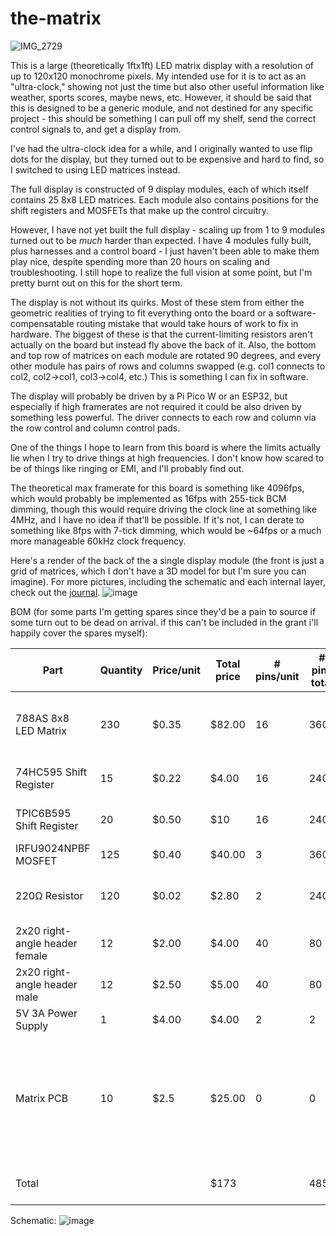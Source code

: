 # the-matrix

![IMG_2729](https://github.com/user-attachments/assets/a67bbee2-225f-4622-85fb-1189d5387466)

This is a large (theoretically 1ftx1ft) LED matrix display with a resolution of up to 120x120 monochrome pixels. My intended use for it is to act as an "ultra-clock," showing not just the time but also other useful information like weather, sports scores, maybe news, etc. However, it should be said that this is designed to be a generic module, and not destined for any specific project - this should be something I can pull off my shelf, send the correct control signals to, and get a display from.

I've had the ultra-clock idea for a while, and I originally wanted to use flip dots for the display, but they turned out to be expensive and hard to find, so I switched to using LED matrices instead.

The full display is constructed of 9 display modules, each of which itself contains 25 8x8 LED matrices. Each module also contains positions for the shift registers and MOSFETs that make up the control circuitry.

However, I have not yet built the full display - scaling up from 1 to 9 modules turned out to be _much_ harder than expected. I have 4 modules fully built, plus harnesses and a control board - I just haven't been able to make them play nice, despite spending more than 20 hours on scaling and troubleshooting. I still hope to realize the full vision at some point, but I'm pretty burnt out on this for the short term.

The display is not without its quirks. Most of these stem from either the geometric realities of trying to fit everything onto the board or a software-compensatable routing mistake that would take hours of work to fix in hardware. The biggest of these is that the current-limiting resistors aren't actually on the board but instead fly above the back of it. Also, the bottom and top row of matrices on each module are rotated 90 degrees, and every other module has pairs of rows and columns swapped (e.g. col1 connects to col2, col2->col1, col3->col4, etc.) This is something I can fix in software.

The display will probably be driven by a Pi Pico W or an ESP32, but especially if high framerates are not required it could be also driven by something less powerful. The driver connects to each row and column via the row control and column control pads.

One of the things I hope to learn from this board is where the limits actually lie when I try to drive things at high frequencies. I don't know how scared to be of things like ringing or EMI, and I'll probably find out.

The theoretical max framerate for this board is something like 4096fps, which would probably be implemented as 16fps with 255-tick BCM dimming, though this would require driving the clock line at something like 4MHz, and I have no idea if that'll be possible. If it's not, I can derate to something like 8fps with 7-tick dimming, which would be ~64fps or a much more manageable 60kHz clock frequency.

Here's a render of the back of the a single display module (the front is just a grid of matrices, which I don't have a 3D model for but I'm sure you can imagine). For more pictures, including the schematic and each internal layer, check out the [journal](https://github.com/rivques/the-matrix/blob/main/JOURNAL.md#may-29th).
![image](https://github.com/user-attachments/assets/c6b49828-dd3e-41d1-93e7-472a4d3e2d81)

BOM (for some parts I'm getting spares since they'd be a pain to source if some turn out to be dead on arrival. if this can't be included in the grant i'll happily cover the spares myself):

Part|Quantity|Price/unit|Total price|# pins/unit|# pins total|Note|Link
---|---|---|---|---|---|---|---
788AS 8x8 LED Matrix|230|$0.35|$82.00|16|3600|not going to count on 0% DoA rate here|https://www.aliexpress.us/item/2251832771187101.html
74HC595 Shift Register|15|$0.22|$4.00|16|240|2x20 is cheaper than 3x5|https://www.aliexpress.us/item/3256807421796895.html
TPIC6B595 Shift Register|20|$0.50|$10|16|240|again, not counting on no DoA|https://www.aliexpress.us/item/3256806981485001.html
IRFU9024NPBF MOSFET|125|$0.40|$40.00|3|360||https://www.aliexpress.us/item/3256808251284284.html
220Ω Resistor|120|$0.02|$2.80|2|240|2x100 is cheaper than 12x10|https://www.aliexpress.us/item/2251832766343175.html
2x20 right-angle header female|12|$2.00|$4.00|40|80||https://www.aliexpress.us/item/3256805899201197.html
2x20 right-angle header male|12|$2.50|$5.00|40|80||https://www.aliexpress.us/item/3256804718416281.html
5V 3A Power Supply|1|$4.00|$4.00|2|2||https://www.aliexpress.us/item/3256805577151044.html
Matrix PCB|10|$2.5|$25.00|0|0|i'll buy this separately from the grant so i can combine it with another order|JLCPCB
Total|||$173||4850|total w/o PCB: $148 :tada:

Schematic:
![image](https://github.com/user-attachments/assets/da3e68c8-1c97-4b34-9f4b-f0a703996c76)
